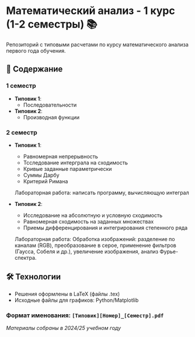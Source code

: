 # Математический анализ - 1 курс (1-2 семестры) 📚

Репозиторий с типовыми расчетами по курсу математического анализа первого года обучения.

## 📂 Содержание

### 1 семестр
- **Типовик 1**: 
  - Последовательности
- **Типовик 2**: 
  - Производная функции

### 2 семестр
- **Типовик 1**: 
  - Равномерная непрерывность
  - Тсследование интерграла на сходимость
  - Кривые заданные параметрически
  - Суммы Дарбу
  - Критерий Римана
    
  Лабораторная работа: написать программу, вычисляющую интеграл
- **Типовик 2**: 
  - Исследование на абсолютную и условную сходимость
  - Равномерная сходимость на заданных множествах
  - Приемы дифференцирования и интегрирования степенного ряда
    
  Лабораторная работа:
    Обработка изображений: разделение по каналам (RGB), преобразование в серое, применение фильтров (Гаусса, Собеля и др.), увеличение изображения, анализ Фурье-спектра.

## 🛠 Технологии
- Решения оформлены в LaTeX (файлы .tex)
- Исходные файлы для графиков: Python/Matplotlib

### Формат именования: `[Типовик][Номер]_[Семестр].pdf`

*Материалы собраны в 2024/25 учебном году*
